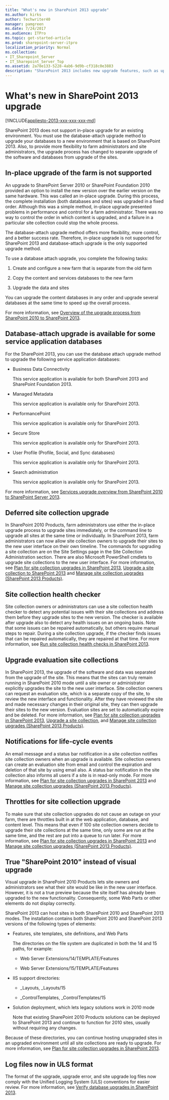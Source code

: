 ```yaml
---
title: "What's new in SharePoint 2013 upgrade"
ms.author: kirks
author: Techwriter40
manager: pamgreen
ms.date: 7/24/2017
ms.audience: ITPro
ms.topic: get-started-article
ms.prod: sharepoint-server-itpro
localization_priority: Normal
ms.collection:
- IT_Sharepoint_Server
- IT_Sharepoint_Server_Top
ms.assetid: 2a78e133-5228-4ab6-9d9b-cf318c0e3883
description: "SharePoint 2013 includes new upgrade features, such as upgrade for service applications, a site health checker, and upgrade for site collections."
---
```


# What's new in SharePoint 2013 upgrade

[!INCLUDE[appliesto-2013-xxx-xxx-xxx-md](../includes/appliesto-2013-xxx-xxx-xxx-md.md)]
  
SharePoint 2013 does not support in-place upgrade for an existing environment. You must use the database-attach upgrade method to upgrade your databases to a new environment that is based on SharePoint 2013. Also, to provide more flexibility to farm administrators and site administrators, the upgrade process has changed to separate upgrade of the software and databases from upgrade of the sites. 
  
## In-place upgrade of the farm is not supported
<a name="NoInplace"> </a>

An upgrade to SharePoint Server 2010 or SharePoint Foundation 2010 provided an option to install the new version over the earlier version on the same hardware. This was called an in-place upgrade. During this process, the complete installation (both databases and sites) was upgraded in a fixed order. Although this was a simple method, in-place upgrade presented problems in performance and control for a farm administrator. There was no way to control the order in which content is upgraded, and a failure in a particular site collection could stop the whole process.
  
The database-attach upgrade method offers more flexibility, more control, and a better success rate. Therefore, in-place upgrade is not supported for SharePoint 2013 and database-attach upgrade is the only supported upgrade method.
  
To use a database attach upgrade, you complete the following tasks:
  
1. Create and configure a new farm that is separate from the old farm
    
2. Copy the content and services databases to the new farm
    
3. Upgrade the data and sites
    
You can upgrade the content databases in any order and upgrade several databases at the same time to speed up the overall process.
  
For more information, see [Overview of the upgrade process from SharePoint 2010 to SharePoint 2013](overview-of-the-upgrade-process-from-sharepoint-2010-to-sharepoint-2013.md).
  
## Database-attach upgrade is available for some service application databases
<a name="DBattachforservices"> </a>

For the SharePoint 2013, you can use the database attach upgrade method to upgrade the following service application databases:
  
- Business Data Connectivity
    
    This service application is available for both SharePoint 2013 and SharePoint Foundation 2013.
    
- Managed Metadata
    
    This service application is available only for SharePoint 2013.
    
- PerformancePoint
    
    This service application is available only for SharePoint 2013.
    
- Secure Store
    
    This service application is available only for SharePoint 2013.
    
- User Profile (Profile, Social, and Sync databases)
    
    This service application is available only for SharePoint 2013.
    
- Search administration
    
    This service application is available only for SharePoint 2013.
    
For more information, see [Services upgrade overview from SharePoint 2010 to SharePoint Server 2013](services-upgrade-overview-from-sharepoint-2010-to-sharepoint-server-2013.md).
  
## Deferred site collection upgrade
<a name="SiteCollUpgrade"> </a>

In SharePoint 2010 Products, farm administrators use either the in-place upgrade process to upgrade sites immediately, or the command line to upgrade all sites at the same time or individually. In SharePoint 2013, farm administrators can now allow site collection owners to upgrade their sites to the new user interface on their own timeline. The commands for upgrading a site collection are on the Site Settings page in the Site Collection Administration section. There are also Microsoft PowerShell cmdlets to upgrade site collections to the new user interface. For more information, see [Plan for site collection upgrades in SharePoint 2013](http://technet.microsoft.com/library/e7455e3f-6770-4785-8d3e-da72cb7de261%28Office.14%29.aspx), [Upgrade a site collection to SharePoint 2013](upgrade-a-site-collection-to-sharepoint-2013.md) and [Manage site collection upgrades (SharePoint 2013 Products)](http://technet.microsoft.com/library/550e4018-54a3-4e34-a647-7797b4244e80.aspx).
  
## Site collection health checker
<a name="HealthChecker"> </a>

Site collection owners or administrators can use a site collection health checker to detect any potential issues with their site collections and address them before they upgrade sites to the new version. The checker is available after upgrade also to detect any health issues on an ongoing basis. Note that some issues can be repaired automatically, but others require manual steps to repair. During a site collection upgrade, if the checker finds issues that can be repaired automatically, they are repaired at that time. For more information, see [Run site collection health checks in SharePoint 2013](http://technet.microsoft.com/library/b22bc7aa-3ce5-4529-96c2-8d0cc59d4148%28Office.14%29.aspx).
  
## Upgrade evaluation site collections
<a name="EvalSites"> </a>

In SharePoint 2013, the upgrade of the software and data was separated from the upgrade of the site. This means that the sites can truly remain running in SharePoint 2010 mode until a site owner or administrator explicitly upgrades the site to the new user interface. Site collection owners can request an evaluation site, which is a separate copy of the site, to review the new interface and functionality. After they have reviewed the site and made necessary changes in their original site, they can then upgrade their sites to the new version. Evaluation sites are set to automatically expire and be deleted. For more information, see [Plan for site collection upgrades in SharePoint 2013](http://technet.microsoft.com/library/e7455e3f-6770-4785-8d3e-da72cb7de261%28Office.14%29.aspx#EvalSites), [Upgrade a site collection](upgrade-a-site-collection.md), and [Manage site collection upgrades (SharePoint 2013 Products)](http://technet.microsoft.com/library/550e4018-54a3-4e34-a647-7797b4244e80.aspx).
  
## Notifications for life-cycle events
<a name="Notifications"> </a>

An email message and a status bar notification in a site collection notifies site collection owners when an upgrade is available. Site collection owners can create an evaluation site from email and control the expiration and deletion of that site by using email also. A status bar notification in the site collection also informs all users if a site is in read-only mode. For more information, see [Plan for site collection upgrades in SharePoint 2013](http://technet.microsoft.com/library/e7455e3f-6770-4785-8d3e-da72cb7de261%28Office.14%29.aspx#Notifications) and [Manage site collection upgrades (SharePoint 2013 Products)](http://technet.microsoft.com/library/550e4018-54a3-4e34-a647-7797b4244e80.aspx).
  
## Throttles for site collection upgrade
<a name="Notifications"> </a>

To make sure that site collection upgrades do not cause an outage on your farm, there are throttles built in at the web application, database, and content level. This means that even if 100 site collection owners decide to upgrade their site collections at the same time, only some are run at the same time, and the rest are put into a queue to run later. For more information, see [Plan for site collection upgrades in SharePoint 2013](http://technet.microsoft.com/library/e7455e3f-6770-4785-8d3e-da72cb7de261%28Office.14%29.aspx#Throttling) and [Manage site collection upgrades (SharePoint 2013 Products)](http://technet.microsoft.com/library/550e4018-54a3-4e34-a647-7797b4244e80.aspx).
  
## True "SharePoint 2010" instead of visual upgrade
<a name="SiteMode"> </a>

Visual upgrade in SharePoint 2010 Products lets site owners and administrators see what their site would be like in the new user interface. However, it is not a true preview because the site itself has already been upgraded to the new functionality. Consequently, some Web Parts or other elements do not display correctly.
  
SharePoint 2013 can host sites in both SharePoint 2010 and SharePoint 2013 modes. The installation contains both SharePoint 2010 and SharePoint 2013 versions of the following types of elements:
  
- Features, site templates, site definitions, and Web Parts
    
    The directories on the file system are duplicated in both the 14 and 15 paths, for example:
    
  - Web Server Extensions/14/TEMPLATE/Features 
    
  - Web Server Extensions/15/TEMPLATE/Features
    
- IIS support directories:
    
  - _Layouts, _Layouts/15
    
  - _ControlTemplates, _ControlTemplates/15
    
- Solution deployment, which lets legacy solutions work in 2010 mode
    
    Note that existing SharePoint 2010 Products solutions can be deployed to SharePoint 2013 and continue to function for 2010 sites, usually without requiring any changes. 
    
Because of these directories, you can continue hosting unupgraded sites in an upgraded environment until all site collections are ready to upgrade. For more information, see [Plan for site collection upgrades in SharePoint 2013](http://technet.microsoft.com/library/e7455e3f-6770-4785-8d3e-da72cb7de261%28Office.14%29.aspx#SiteModes).
  
## Log files now in ULS format
<a name="SiteMode"> </a>

The format of the upgrade, upgrade error, and site upgrade log files now comply with the Unified Logging System (ULS) conventions for easier review. For more information, see [Verify database upgrades in SharePoint 2013](verify-upgrade.md).
  

